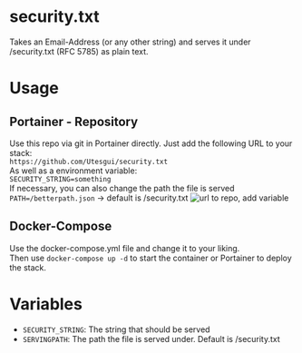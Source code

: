 # security.txt
Takes an Email-Address (or any other string) and serves it under /security.txt (RFC 5785) as plain text.

# Usage
## Portainer - Repository 
Use this repo via git in Portainer directly. 
Just add the following URL to your stack:  
```https://github.com/Utesgui/security.txt```  
As well as a environment variable:  
```SECURITY_STRING=something```  
If necessary, you can also change the path the file is served  
```PATH=/betterpath.json``` -> default is /security.txt
![url to repo, add variable](/assets/stacksettings.png)

## Docker-Compose
Use the docker-compose.yml file and change it to your liking.  
Then use `docker-compose up -d` to start the container or Portainer to deploy the stack.

# Variables
- ```SECURITY_STRING```: The string that should be served
- ```SERVINGPATH```: The path the file is served under. Default is /security.txt
